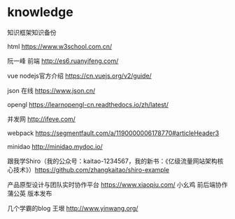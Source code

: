 # knowledge
知识框架知识备份

html https://www.w3school.com.cn/

阮一峰 前端  http://es6.ruanyifeng.com/

vue nodejs官方介绍 https://cn.vuejs.org/v2/guide/

json 在线 https://www.json.cn/

opengl  https://learnopengl-cn.readthedocs.io/zh/latest/

并发网  http://ifeve.com/

webpack https://segmentfault.com/a/1190000006178770#articleHeader3

minidao http://minidao.mydoc.io/

跟我学Shiro（我的公众号：kaitao-1234567，我的新书：《亿级流量网站架构核心技术》）https://github.com/zhangkaitao/shiro-example







产品原型设计与团队实时协作平台 https://www.xiaopiu.com/
小幺鸡   前后端协作
蒲公英   版本发布

几个学霸的blog
王垠 http://www.yinwang.org/
